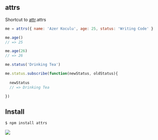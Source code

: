 ## attrs

Shortcut to [attr](http://github.com/azer/attr).attrs

```js
me = attrs({ name: 'Azer Koculu', age: 25, status: 'Writing Code' }

me.age()
// => 25

me.age(26)
// => 26

me.status('Drinking Tea')

me.status.subscribe(function(newStatus, oldStatus){
  
  newStatus
  // => Drinking Tea

})

```

## Install

```bash
$ npm install attrs
```

![](https://dl.dropbox.com/s/9q2p5mrqnajys22/npmel.jpg?token_hash=AAHqttN9DiGl63ma8KRw-G0cdalaiMzrvrOPGnOfDslDjw)
